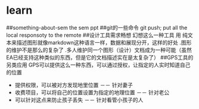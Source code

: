 learn
=====

##something-about-sem the sem ppt
##git的一些命令
git push; put all the local responsoty to the remote
##设计工具需求畅想
幻想这么一种工具 用 纯文本来描述图形就像markdown这种语言一样，数据和展现分开，这样的好处
.图形的维护不是那么的复杂了
.多人维护同一个图形（设计）文档成为一种可能（虽然EA已经支持这种类似的东西，但是它的文档描述实在是太复杂了）
##GPS工具的另类应用
GPS可以提供这么一种东西，可以通过授权，让指定的人实时知道自己的位置
* 提供权限，可以被对方发现地里位置 －－ 针对妻子
* 收费项目，可以将自己的位置设置为指定的地理位置 －－ 针对老公
* 可以针对这点来防止孩子丢失 －－ 针对看管小孩子的人
